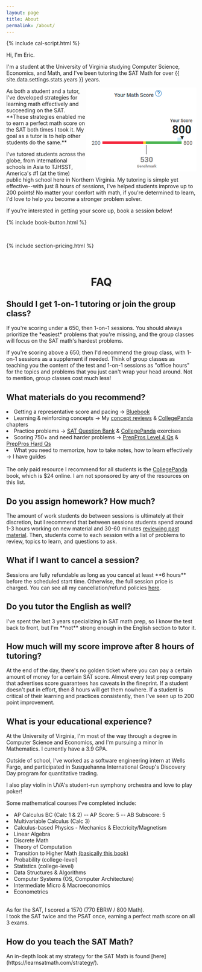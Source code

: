 ```yaml
---
layout: page
title: About
permalink: /about/
---
```


{% include cal-script.html %}

Hi, I'm Eric.

I'm a student at the University of Virginia studying Computer Science, Economics, and Math, and I've been tutoring the SAT Math for over {{ site.data.settings.stats.years }} years.

<img src="/images/score.jpg" align="right">
As both a student and a tutor, I've developed strategies for learning math effectively and succeeding on the SAT. **These strategies enabled me to earn a perfect math score on the SAT both times I took it. My goal as a tutor is to help other students do the same.**

I've tutored students across the globe, from international schools in Asia to TJHSST, America's #1 (at the time) public high school here in Northern Virginia. My tutoring is simple yet effective--with just 8 hours of sessions, I've helped students improve up to 200 points! No matter your comfort with math, if you're determined to learn, I'd love to help you become a stronger problem solver.
  
If you're interested in getting your score up, book a session below!

{% include book-button.html %}

<br>

{% include section-pricing.html %}


<br>
<h1 align="center" class="section__title">FAQ</h1>

<h2>Should I get 1-on-1 tutoring or join the group class?</h2>
If you're scoring under a 650, then 1-on-1 sessions. You should always prioritize the *easiest* problems that you're missing, and the group classes will focus on the SAT math's hardest problems.

If you're scoring above a 650, then I'd recommend the group class, with 1-on-1 sessions as a supplement if needed. Think of group classes as teaching you the content of the test and 1-on-1 sessions as "office hours" for the topics and problems that you just can't wrap your head around. Not to mention, group classes cost much less!

<h2>What materials do you recommend?</h2>

<li> Getting a representative score and pacing → <a href="https://bluebook.collegeboard.org/students" target="_blank">Bluebook</a></li>
<li> Learning & reinforcing concepts → My <a href="/classes/#concept-review">concept reviews</a> & <a href="https://thecollegepanda.app/" target="_blank">CollegePanda</a> chapters </li>
<li> Practice problems → <a href="https://satsuitequestionbank.collegeboard.org/digital/search">SAT Question Bank</a> &  <a href="https://thecollegepanda.app/" target="_blank">CollegePanda</a> exercises </li>
<li> Scoring 750+ and need harder problems → <a href="https://www.preppros.io/math-book">PrepPros Level 4 Qs</a> & <a href="https://preppros.teachable.com/p/150-hard-math-questions">PrepPros Hard Qs</a></li>
<li> What you need to memorize, how to take notes, how to learn effectively → I have guides </li>
<br>
The only paid resource I recommend for all students is the <a href="https://thecollegepanda.app/" target="_blank">CollegePanda</a> book, which is $24 online. I am not sponsored by any of the resources on this list.

<h2>Do you assign homework? How much?</h2>
The amount of work students do between sessions is ultimately at their discretion, but I recommend that between sessions students spend around 1-3 hours working on new material and 30-60 minutes <a href="/strategy/#repetition">reviewing past material</a>. Then, students come to each session with a list of problems to review, topics to learn, and questions to ask.

<h2>What if I want to cancel a session?</h2>
Sessions are fully refundable as long as you cancel at least **6 hours** before the scheduled start time. Otherwise, the full session price is charged. You can see all my cancellation/refund policies <a href="https://drive.google.com/file/d/1gsNy5ngG6lYokAvQl1V4q3d-y1eEUHRO/view?usp=sharing" target="_blank">here</a>.

<h2>Do you tutor the English as well?</h2>
I've spent the last 3 years specializing in SAT math prep, so I know the test back to front, but I'm **not** strong enough in the English section to tutor it.

<h2>How much will my score improve after 8 hours of tutoring?</h2>
At the end of the day, there's no golden ticket where you can pay a certain amount of money for a certain SAT score. Almost every test prep company that advertises score guarantees has caveats in the fineprint. If a student doesn't put in effort, then 8 hours will get them nowhere. If a student is critical of their learning and practices consistently, then I've seen up to 200 point improvement.

<h2>What is your educational experience?</h2>
At the University of Virginia, I'm most of the way through a degree in Computer Science and Economics, and I'm pursuing a minor in Mathematics. I currently have a 3.9 GPA.

Outside of school, I've worked as a software engineering intern at Wells Fargo, and participated in Susquehanna International Group's Discovery Day program for quantitative trading.

I also play violin in UVA's student-run symphony orchestra and love to play poker!

Some mathematical courses I've completed include:
<li>AP Calculus BC (Calc 1 & 2) -- AP Score: 5 -- AB Subscore: 5</li>
<li>Multivariable Calculus (Calc 3)</li>
<li>Calculus-based Physics - Mechanics & Electricity/Magnetism</li>
<li>Linear Algebra</li>
<li>Discrete Math</li>
<li>Theory of Computation</li>
<li>Transition to Higher Math <a href="https://www.amazon.com/Art-Proof-Training-Mathematics-Undergraduate/dp/1441970223">(basically this book)</a></li>
<li>Probability (college-level)</li>
<li>Statistics (college-level)</li>
<li>Data Structures & Algorithms</li>
<li>Computer Systems (OS, Computer Architecture)</li>
<li>Intermediate Micro & Macroeconomics</li> 
<li>Econometrics</li><br>

As for the SAT, I scored a 1570 (770 EBRW / 800 Math). <br>
I took the SAT twice and the PSAT once, earning a perfect math score on all 3 exams.

<h2>How do you teach the SAT Math?</h2>
An in-depth look at my strategy for the SAT Math is found [here](https://learnsatmath.com/strategy/).

